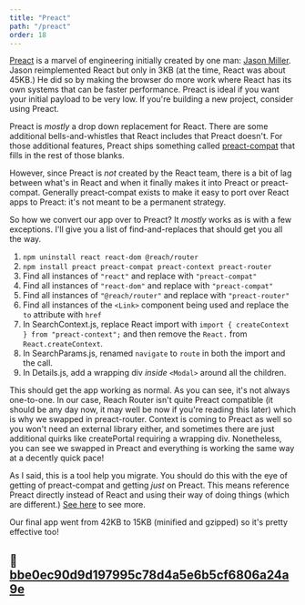 ```yaml
---
title: "Preact"
path: "/preact"
order: 18
---
```


[Preact][preact] is a marvel of engineering initially created by one man: [Jason Miller][jm]. Jason reimplemented React but only in 3KB (at the time, React was about 45KB.) He did so by making the browser do more work where React has its own systems that can be faster performance. Preact is ideal if you want your initial payload to be very low. If you're building a new project, consider using Preact.

Preact is _mostly_ a drop down replacement for React. There are some additional bells-and-whistles that React includes that Preact doesn't. For those additional features, Preact ships something called [preact-compat][pc] that fills in the rest of those blanks.

However, since Preact is _not_ created by the React team, there is a bit of lag between what's in React and when it finally makes it into Preact or preact-compat. Generally preact-compat exists to make it easy to port over React apps to Preact: it's not meant to be a permanent strategy.

So how we convert our app over to Preact? It _mostly_ works as is with a few exceptions. I'll give you a list of find-and-replaces that should get you all the way.

1. `npm uninstall react react-dom @reach/router`
1. `npm install preact preact-compat preact-context preact-router`
1. Find all instances of `"react"` and replace with `"preact-compat"`
1. Find all instances of `"react-dom"` and replace with `"preact-compat"`
1. Find all instances of `"@reach/router"` and replace with `"preact-router"`
1. Find all instances of the `<Link>` component being used and replace the `to` attribute with `href`
1. In SearchContext.js, replace React import with `import { createContext } from "preact-context";` and then remove the `React.` from `React.createContext`.
1. In SearchParams.js, renamed `navigate` to `route` in both the import and the call.
1. In Details.js, add a wrapping div _inside_ `<Modal>` around all the children.

This should get the app working as normal. As you can see, it's not always one-to-one. In our case, Reach Router isn't quite Preact compatible (it should be any day now, it may well be now if you're reading this later) which is why we swapped in preact-router. Context is coming to Preact as well so you won't need an external library either, and sometimes there are just additional quirks like createPortal requiring a wrapping div. Nonetheless, you can see we swapped in Preact and everything is working the same way at a decently quick pace!

As I said, this is a tool help you migrate. You should do this with the eye of getting of preact-compat and getting _just_ on Preact. This means reference Preact directly instead of React and using their way of doing things (which are different.) [See here][react-vs-preact] to see more.

Our final app went from 42KB to 15KB (minified and gzipped) so it's pretty effective too!

## 🌳 [bbe0ec90d9d197995c78d4a5e6b5cf6806a24a9e](https://github.com/btholt/complete-intro-to-react-v4/commit/bbe0ec90d9d197995c78d4a5e6b5cf6806a24a9e)

[preact]: https://preactjs.com/
[jm]: https://twitter.com/_developit
[pc]: https://github.com/developit/preact-compat
[react-vs-preact]: https://preactjs.com/guide/differences-to-react
